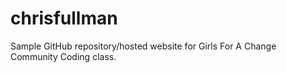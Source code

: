 # chrisfullman
Sample GitHub repository/hosted website for Girls For A Change Community Coding class.
